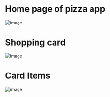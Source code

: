 # Home page of pizza app
![image](https://user-images.githubusercontent.com/68695106/126129233-c21e1166-b138-4774-9db8-70752a8f35bb.png)

# Shopping card
![image](https://user-images.githubusercontent.com/68695106/126128917-a4b1d7c6-bfbe-4cc5-9375-c7326b478cd7.png)

# Card Items
![image](https://user-images.githubusercontent.com/68695106/126130928-03477a7a-08a1-4c5e-8bd9-c301db29f9ab.png)
